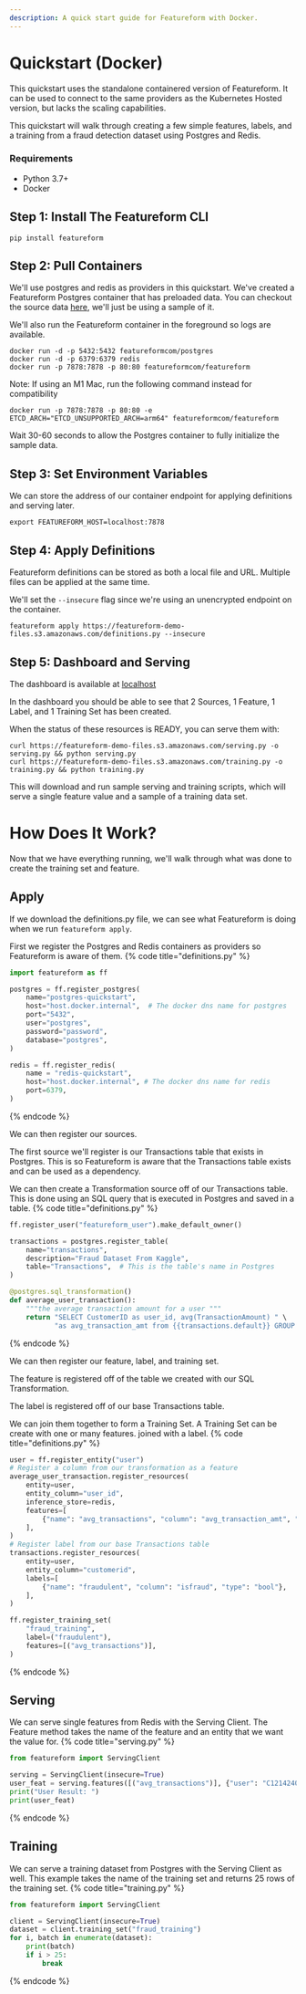 ```yaml
---
description: A quick start guide for Featureform with Docker.
---
```


# Quickstart (Docker)
This quickstart uses the standalone containered version of Featureform. It can be used to connect to the same providers 
as the Kubernetes Hosted version, but lacks the scaling capabilities.

This quickstart will walk through creating a few simple features, labels, and a training from a fraud
detection dataset using Postgres and Redis.

### Requirements

- Python 3.7+
- Docker

## Step 1: Install The Featureform CLI
```shell
pip install featureform
```

## Step 2: Pull Containers
We'll use postgres and redis as providers in this quickstart. We've created a Featureform Postgres container that
has preloaded data. You can checkout the source data [here](https://featureform-demo-files.s3.amazonaws.com/transactions.csv), 
we'll just be using a sample of it.

We'll also run the Featureform container in the foreground so logs are available.

```shell
docker run -d -p 5432:5432 featureformcom/postgres
docker run -d -p 6379:6379 redis
docker run -p 7878:7878 -p 80:80 featureformcom/featureform
```

Note: If using an M1 Mac, run the following command instead for compatibility 
```shell
docker run -p 7878:7878 -p 80:80 -e ETCD_ARCH="ETCD_UNSUPPORTED_ARCH=arm64" featureformcom/featureform
```

Wait 30-60 seconds to allow the Postgres container to fully initialize the sample data. 

## Step 3: Set Environment Variables
We can store the address of our container endpoint for applying definitions and serving later. 

```shell
export FEATUREFORM_HOST=localhost:7878 
```

## Step 4: Apply Definitions
Featureform definitions can be stored as both a local file and URL. Multiple files can be applied at the same time. 

We'll set the `--insecure` flag since we're using an unencrypted endpoint on the container.

```shell
featureform apply https://featureform-demo-files.s3.amazonaws.com/definitions.py --insecure
```

## Step 5: Dashboard and Serving
The dashboard is available at [localhost](http://localhost)

In the dashboard you should be able to see that 2 Sources, 1 Feature, 1 Label, and 1 Training Set has been created. 

When the status of these resources is READY, you can serve them with:
```shell
curl https://featureform-demo-files.s3.amazonaws.com/serving.py -o serving.py && python serving.py
curl https://featureform-demo-files.s3.amazonaws.com/training.py -o training.py && python training.py
```

This will download and run sample serving and training scripts, which will serve a single feature value and a sample 
of a training data set. 

# How Does It Work?
Now that we have everything running, we'll walk through what was done to create the training set and feature.

## Apply
If we download the definitions.py file, we can see what Featureform is doing when we run `featureform apply`.

First we register the Postgres and Redis containers as providers so Featureform is aware of them.
{% code title="definitions.py" %}
```python
import featureform as ff

postgres = ff.register_postgres(
    name="postgres-quickstart",
    host="host.docker.internal",  # The docker dns name for postgres
    port="5432",
    user="postgres",
    password="password",
    database="postgres",
)

redis = ff.register_redis(
    name = "redis-quickstart",
    host="host.docker.internal", # The docker dns name for redis
    port=6379,
)
```
{% endcode %}

We can then register our sources. 

The first source we'll register is our Transactions table that exists in Postgres. This is so Featureform is aware that the
Transactions table exists and can be used as a dependency. 

We can then create a Transformation source off of our Transactions table. This is done using an SQL query that is 
executed in Postgres and saved in a table.
{% code title="definitions.py" %}
```python
ff.register_user("featureform_user").make_default_owner()

transactions = postgres.register_table(
    name="transactions",
    description="Fraud Dataset From Kaggle",
    table="Transactions",  # This is the table's name in Postgres
)

@postgres.sql_transformation()
def average_user_transaction():
    """the average transaction amount for a user """
    return "SELECT CustomerID as user_id, avg(TransactionAmount) " \
           "as avg_transaction_amt from {{transactions.default}} GROUP BY user_id"
```
{% endcode %}

We can then register our feature, label, and training set.

The feature is registered off of the table we created with our SQL Transformation. 

The label is registered off of our base Transactions table.

We can join them together to form a Training Set. A Training Set can be create with one or many features. joined with a 
label. 
{% code title="definitions.py" %}
```python
user = ff.register_entity("user")
# Register a column from our transformation as a feature
average_user_transaction.register_resources(
    entity=user,
    entity_column="user_id",
    inference_store=redis,
    features=[
        {"name": "avg_transactions", "column": "avg_transaction_amt", "type": "float32"},
    ],
)
# Register label from our base Transactions table
transactions.register_resources(
    entity=user,
    entity_column="customerid",
    labels=[
        {"name": "fraudulent", "column": "isfraud", "type": "bool"},
    ],
)

ff.register_training_set(
    "fraud_training",
    label=("fraudulent"),
    features=[("avg_transactions")],
)
```
{% endcode %}

## Serving

We can serve single features from Redis with the Serving Client. The Feature method takes the name of the feature
and an entity that we want the value for.
{% code title="serving.py" %}
```python
from featureform import ServingClient

serving = ServingClient(insecure=True)
user_feat = serving.features([("avg_transactions")], {"user": "C1214240"})
print("User Result: ")
print(user_feat)
```
{% endcode %}

## Training

We can serve a training dataset from Postgres with the Serving Client as well. This example takes the name of the 
training set and returns 25 rows of the training set. 
{% code title="training.py" %}
```python
from featureform import ServingClient

client = ServingClient(insecure=True)
dataset = client.training_set("fraud_training")
for i, batch in enumerate(dataset):
    print(batch)
    if i > 25:
        break
```
{% endcode %}